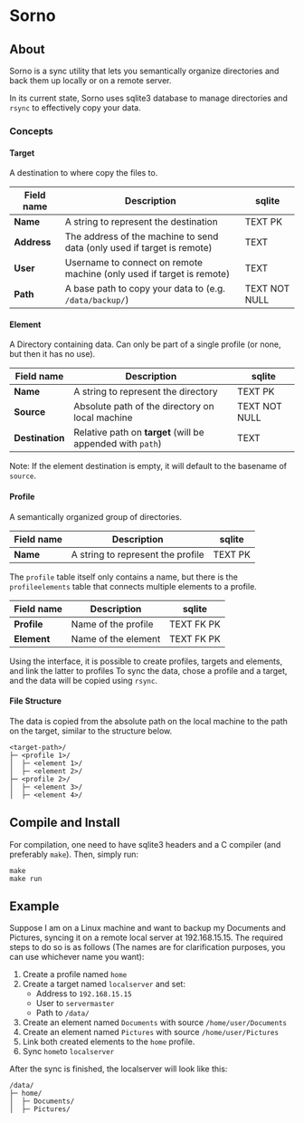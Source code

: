 # Sorno

## About
Sorno is a sync utility that lets you semantically organize directories and
back them up locally or on a remote server.

In its current state, Sorno uses sqlite3 database to manage directories and `rsync`
to effectively copy your data.

### Concepts
#### Target
A destination to where copy the files to.

| Field name  | Description                                                             | sqlite        |
|-------------|-------------------------------------------------------------------------|---------------|
| **Name**    | A string to represent the destination                                   | TEXT PK       |
| **Address** | The address of the machine to send data (only used if target is remote) | TEXT          |
| **User**    | Username to connect on remote machine (only used if target is remote)   | TEXT          |
| **Path**    | A base path to copy your data to (e.g. `/data/backup/`)                 | TEXT NOT NULL |

#### Element
A Directory containing data. Can only be part of a single profile (or none, but then it has no use).

| Field name      | Description                                                | sqlite        |
|-----------------|------------------------------------------------------------|---------------|
| **Name**        | A string to represent the directory                        | TEXT PK       |
| **Source**      | Absolute path of the directory on local machine            | TEXT NOT NULL |
| **Destination** | Relative path on **target** (will be appended with `path`) | TEXT          |

Note: If the element destination is empty, it will default to the basename of `source`.

#### Profile
A semantically organized group of directories.

| Field name | Description                       | sqlite  |
|------------|-----------------------------------|---------|
| **Name**   | A string to represent the profile | TEXT PK |

The `profile` table itself only contains a name, but there is the `profileelements` table
that connects multiple elements to a profile.

| Field name  | Description         | sqlite     |
|-------------|---------------------|------------|
| **Profile** | Name of the profile | TEXT FK PK |
| **Element** | Name of the element | TEXT FK PK |

Using the interface, it is possible to create profiles, targets and elements, and link the latter to profiles
To sync the data, chose a profile and a target, and the data will be copied using `rsync`.

#### File Structure
The data is copied from the absolute path on the local machine to the path on the target,
similar to the structure below.
```
<target-path>/
├─ <profile 1>/
│  ├─ <element 1>/
│  ├─ <element 2>/
├─ <profile 2>/
│  ├─ <element 3>/
│  ├─ <element 4>/
```

## Compile and Install
For compilation, one need to have sqlite3 headers and a C compiler (and preferably `make`).
Then, simply run:
```
make
make run
```

## Example
Suppose I am on a Linux machine and want to backup my Documents and Pictures,
syncing it on a remote local server at 192.168.15.15. The required steps to do so is as follows
(The names are for clarification purposes, you can use whichever name you want):

1. Create a profile named `home`
2. Create a target named `localserver` and set:
   - Address to `192.168.15.15`
   - User to `servermaster`
   - Path to `/data/`
3. Create an element named `Documents` with source `/home/user/Documents`
4. Create an element named `Pictures` with source `/home/user/Pictures`
5. Link both created elements to the `home` profile.
6. Sync `home`to `localserver`

After the sync is finished, the localserver will look like this:
```
/data/
├─ home/
│  ├─ Documents/
│  ├─ Pictures/
```
